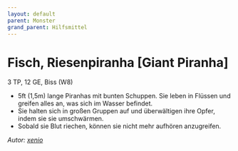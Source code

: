 ```yaml
---
layout: default
parent: Monster
grand_parent: Hilfsmittel
---
```


# Fisch, Riesenpiranha [Giant Piranha]
3 TP, 12 GE, Biss (W8)
- 5ft (1,5m) lange Piranhas mit bunten Schuppen. Sie leben in Flüssen und greifen alles an, was sich im Wasser befindet.
- Sie halten sich in großen Gruppen auf und überwältigen ihre Opfer, indem sie sie umschwärmen.
- Sobald sie Blut riechen, können sie nicht mehr aufhören anzugreifen.

*Autor: [xenio](https://xenioinabottle.blogspot.com)*
